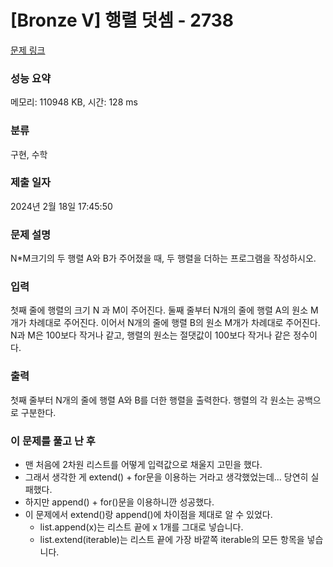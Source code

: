 # [Bronze V] 행렬 덧셈 - 2738 

[문제 링크](https://www.acmicpc.net/problem/2738) 

### 성능 요약

메모리: 110948 KB, 시간: 128 ms

### 분류

구현, 수학

### 제출 일자

2024년 2월 18일 17:45:50

### 문제 설명

<p>N*M크기의 두 행렬 A와 B가 주어졌을 때, 두 행렬을 더하는 프로그램을 작성하시오.</p>

### 입력 

 <p>첫째 줄에 행렬의 크기 N 과 M이 주어진다. 둘째 줄부터 N개의 줄에 행렬 A의 원소 M개가 차례대로 주어진다. 이어서 N개의 줄에 행렬 B의 원소 M개가 차례대로 주어진다. N과 M은 100보다 작거나 같고, 행렬의 원소는 절댓값이 100보다 작거나 같은 정수이다.</p>

### 출력 

 <p>첫째 줄부터 N개의 줄에 행렬 A와 B를 더한 행렬을 출력한다. 행렬의 각 원소는 공백으로 구분한다.</p>


### 이 문제를 풀고 난 후
* 맨 처음에 2차원 리스트를 어떻게 입력값으로 채울지 고민을 했다.
* 그래서 생각한 게 extend() + for문을 이용하는 거라고 생각했었는데... 당연히 실패했다.
* 하지만 append() + for()문을 이용하니깐 성공했다.
* 이 문제에서 extend()랑 append()에 차이점을 제대로 알 수 있었다.
  * list.append(x)는 리스트 끝에 x 1개를 그대로 넣습니다.
  * list.extend(iterable)는 리스트 끝에 가장 바깥쪽 iterable의 모든 항목을 넣습니다.
